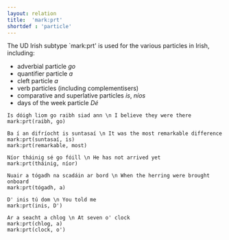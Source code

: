 ```yaml
---
layout: relation
title:  'mark:prt'
shortdef : 'particle'
---
```


The UD Irish subtype `mark:prt' is used for the various particles in Irish, including:

* adverbial particle _go_
* quantifier particle _a_
* cleft particle _a_
* verb particles (including complementisers)
* comparative and superlative particles _is_, _níos_
* days of the week particle _Dé_



~~~ sdparse
Is dóigh liom go raibh siad ann \n I believe they were there
mark:prt(raibh, go)
~~~

~~~ sdparse
Ba í an difríocht is suntasaí \n It was the most remarkable difference
mark:prt(suntasaí, is)
mark:prt(remarkable, most)
~~~


~~~ sdparse
Níor tháinig sé go fóill \n He has not arrived yet
mark:prt(tháinig, níor)
~~~ 

~~~ sdparse
Nuair a tógadh na scadáin ar bord \n When the herring were brought onboard
mark:prt(tógadh, a)
~~~


~~~ sdparse
D' inis tú dom \n You told me
mark:prt(inis, D')
~~~


~~~ sdparse
Ar a seacht a chlog \n At seven o' clock
mark:prt(chlog, a)
mark:prt(clock, o')
~~~









